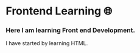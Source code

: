 
# Frontend Learning 🌐
### Here I am learning Front end Development.
I have started by learning HTML.

